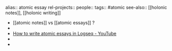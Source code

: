 alias:: atomic essay
rel-projects::
people::
tags:: #atomic
see-also:: [[holonic notes]], [[holonic writing]]

- [[atomic notes]] vs [[atomic essays]] ?
-
- [How to write atomic essays in Logseq - YouTube](https://www.youtube.com/watch?v=KiCplAxd__c)
-
-
